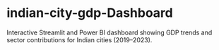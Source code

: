 # indian-city-gdp-Dashboard
Interactive Streamlit and Power BI dashboard showing GDP trends and sector contributions for Indian cities (2019–2023).
